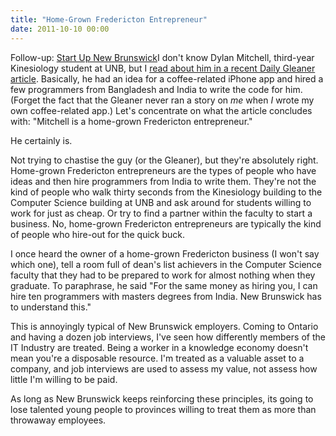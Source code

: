 ```yaml
---
title: "Home-Grown Fredericton Entrepreneur"
date: 2011-10-10 00:00
---
```


Follow-up: [Start Up New Brunswick](/start-up-new-brunswick/)I don't know Dylan Mitchell, third-year Kinesiology student at UNB, but I [read about him in a recent Daily Gleaner article](http://dailygleaner.canadaeast.com/rss/article/1446613). Basically, he had an idea for a coffee-related iPhone app and hired a few programmers from Bangladesh and India to write the code for him. (Forget the fact that the Gleaner never ran a story on _me_ when _I_ wrote my own coffee-related app.) Let's concentrate on what the article concludes with: "Mitchell is a home-grown Fredericton entrepreneur."

He certainly is.

Not trying to chastise the guy (or the Gleaner), but they're absolutely right. Home-grown Fredericton entrepreneurs are the types of people who have ideas and then hire programmers from India to write them. They're not the kind of people who walk thirty seconds from the Kinesiology building to the Computer Science building at UNB and ask around for students willing to work for just as cheap. Or try to find a partner within the faculty to start a business. No, home-grown Fredericton entrepreneurs are typically the kind of people who hire-out for the quick buck.

I once heard the owner of a home-grown Fredericton business (I won't say which one), tell a room full of dean's list achievers in the Computer Science faculty that they had to be prepared to work for almost nothing when they graduate. To paraphrase, he said "For the same money as hiring you, I can hire ten programmers with masters degrees from India. New Brunswick has to understand this."

This is annoyingly typical of New Brunswick employers. Coming to Ontario and having a dozen job interviews, I've seen how differently members of the IT Industry are treated. Being a worker in a knowledge economy doesn't mean you're a disposable resource. I'm treated as a valuable asset to a company, and job interviews are used to assess my value, not assess how little I'm willing to be paid.

As long as New Brunswick keeps reinforcing these principles, its going to lose talented young people to provinces willing to treat them as more than throwaway employees.

<!-- more -->
